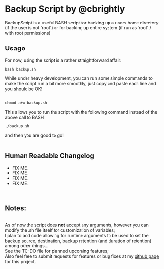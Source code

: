 Backup Script by @cbrightly
====================
BackupScript is a useful BASH script for backing up a users home directory (if the user is not 'root') or for backing up entire system (if run as 'root' / with root permissions)<br />


<h2>Usage</h2>
For now, using the script is a rather straightforward affair:

```
bash backup.sh
```


While under heavy development, you can run some simple commands to make the script run a bit more smoothly, just copy and paste each line and you should be OK!<br /><br />
```
chmod a+x backup.sh
```
This allows you to run the script with the following command instead of the above call to BASH
```
./backup.sh
```

and then you are good to go!<br /><br />

<h2>Human Readable Changelog</h2>
<ul>
<li>FIX ME.<br /></li>
<li>FIX ME.<br /></li>
<li>FIX ME.<br /></li>
<li>FIX ME.<br /></li>
</ul>

<br />

<h2>Notes:</h2>
<br />
As of now the script does <b>not</b> accept any arguments, however you can modify the .sh file itself for customization of variables;<br \>
I plan to add code allowing for runtime arguments to be used to set the backup source, destination, backup retention (and duration of retention) among other things...<br />
See the TO-DO file for planned upcoming features;<br />
Also feel free to submit requests for features or bug fixes at my <a href="https://github.com/cbrightly/BackupScript/" target="_blank">github page</a> for this project.
